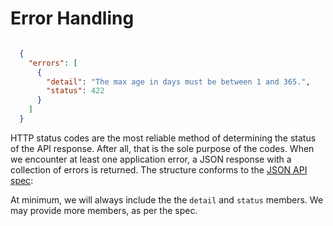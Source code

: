 # Error Handling

```json

  {
    "errors": [
      {
        "detail": "The max age in days must be between 1 and 365.",
        "status": 422
      }
    ]
  }
```

HTTP status codes are the most reliable method of determining the status of the API response. After all, that is the sole purpose of the codes. When we encounter at least one application error, a JSON response with a collection of errors is returned. The structure conforms to the [JSON API spec](http://jsonapi.org/format/#errors):

At minimum, we will always include the the `detail` and `status` members. We may provide more members, as per the spec.
